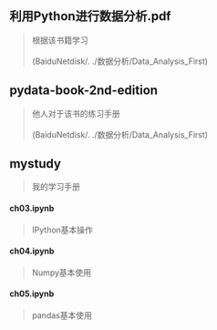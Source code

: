 ## 利用Python进行数据分析.pdf

> 根据该书籍学习<br><br>
> (BaiduNetdisk/. ./数据分析/Data_Analysis_First)

## pydata-book-2nd-edition

> 他人对于该书的练习手册<br><br>
> (BaiduNetdisk/. ./数据分析/Data_Analysis_First)

## mystudy

> 我的学习手册

#### ch03.ipynb
> IPython基本操作

#### ch04.ipynb
>Numpy基本使用

#### ch05.ipynb
>pandas基本使用
